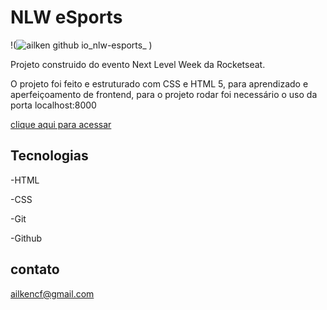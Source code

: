 # NLW eSports

!(![ailken github io_nlw-esports_](https://user-images.githubusercontent.com/108162180/191357615-ef7b042f-4afa-4c98-9964-cfabec552b17.png)
)

Projeto construido do evento Next Level Week da Rocketseat.

O projeto foi feito e estruturado com CSS e HTML 5, para aprendizado e aperfeiçoamento de frontend, para o projeto rodar foi necessário o uso da porta localhost:8000

[clique aqui para acessar](https://ailken.github.io/NLW)

## Tecnologias

-HTML

-CSS

-Git

-Github

## contato

ailkencf@gmail.com
